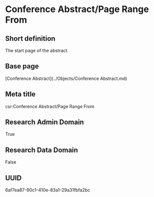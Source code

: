 # Conference Abstract/Page Range From
## Short definition
The start page of the abstract.
## Base page
[Conference Abstract](../Objects/Conference Abstract.md)
## Meta title
csr:Conference Abstract/Page Range From
## Research Admin Domain
True
## Research Data Domain
False
## UUID
6af7ea87-90c1-410e-83a1-29a31fbfa2bc
